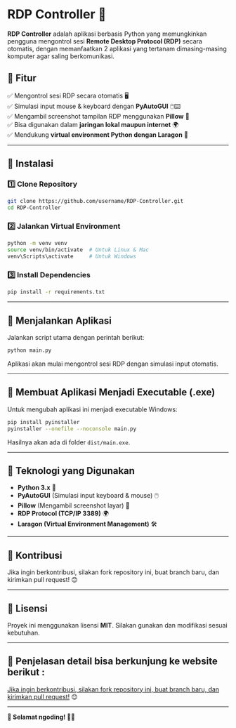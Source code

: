 # RDP Controller 🚀

**RDP Controller** adalah aplikasi berbasis Python yang memungkinkan pengguna mengontrol sesi **Remote Desktop Protocol (RDP)** secara otomatis, dengan memanfaatkan 2 aplikasi yang tertanam dimasing-masing komputer agar saling berkomunikasi.

## 📌 Fitur
✅ Mengontrol sesi RDP secara otomatis 🖥️  
✅ Simulasi input mouse & keyboard dengan **PyAutoGUI** 🖱️⌨️  
✅ Mengambil screenshot tampilan RDP menggunakan **Pillow** 📸  
✅ Bisa digunakan dalam **jaringan lokal maupun internet** 🌍  
✅ Mendukung **virtual environment Python dengan Laragon** 🐍

---

## 📂 Instalasi

### 1️⃣ **Clone Repository**
```bash
git clone https://github.com/username/RDP-Controller.git
cd RDP-Controller
```

### 2️⃣ **Jalankan Virtual Environment**
```bash
python -m venv venv
source venv/bin/activate  # Untuk Linux & Mac
venv\Scripts\activate     # Untuk Windows
```

### 3️⃣ **Install Dependencies**
```bash
pip install -r requirements.txt
```

---

## 🚀 Menjalankan Aplikasi
Jalankan script utama dengan perintah berikut:
```bash
python main.py
```
Aplikasi akan mulai mengontrol sesi RDP dengan simulasi input otomatis.

---

## 🔧 Membuat Aplikasi Menjadi Executable (.exe)
Untuk mengubah aplikasi ini menjadi executable Windows:
```bash
pip install pyinstaller
pyinstaller --onefile --noconsole main.py
```
Hasilnya akan ada di folder `dist/main.exe`.

---

## 📡 Teknologi yang Digunakan
- **Python 3.x** 🐍
- **PyAutoGUI** (Simulasi input keyboard & mouse) 🖱️
- **Pillow** (Mengambil screenshot layar) 📸
- **RDP Protocol (TCP/IP 3389)** 🌍
- **Laragon (Virtual Environment Management)** 🛠️

---

## 🤝 Kontribusi
Jika ingin berkontribusi, silakan fork repository ini, buat branch baru, dan kirimkan pull request! 😊

---

## 📜 Lisensi
Proyek ini menggunakan lisensi **MIT**. Silakan gunakan dan modifikasi sesuai kebutuhan.

---

## 🤝 Penjelasan detail bisa berkunjung ke website berikut :
[Jika ingin berkontribusi, silakan fork repository ini, buat branch baru, dan kirimkan pull request!](https://audhighasu.com/2025/03/20/%f0%9f%96%a5%ef%b8%8f%f0%9f%94%a5-remote-desktop-sederhana-dengan-python-dan-laragon/) 😊

---

**🎯 Selamat ngoding! 🚀🔥**
